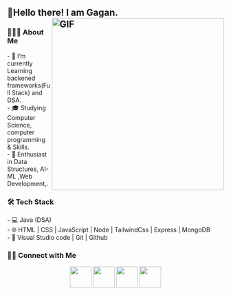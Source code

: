 <h2> 👋Hello there! I am Gagan. 
<img align="right" alt="GIF" src="https://shorturl.at/kr7U7" width="400px"/>
<h3> 👨🏻‍💻 About Me </h3>
- 🔭  I’m currently Learning backened frameworks(Full Stack) and DSA. 
  <br>
- 🎓 Studying Computer Science, computer programming & Skills.
  <br>
- 🌱  Enthusiast in Data Structures, AI-ML ,Web Development,.
  <br>
<h3>🛠 Tech Stack</h3>
- 💻  Java (DSA)
  <br>
- 🌐  HTML | CSS | JavaScript | Node | TailwindCss | Express | MongoDB
  <br>
- 🔧  Visual Studio code | Git | Github 
<br>

<h3> 🤝🏻 Connect with Me </h3>
<p  align="center">
 <a href="https://x.com/Gagan_zs" target="_blank" rel="noopener noreferrer" ><img src="https://img.icons8.com/plasticine/100/000000/twitter.png" width="50" /></a>  
 <a href="https://www.instagram.com/gagan_yet/" target="_blank" rel="noopener noreferrer"><img src="https://img.icons8.com/plasticine/100/000000/instagram-new.png" width="50" /></a>  
 <a href="https://www.linkedin.com/in/gagan-singh-145781321/" target="_blank" rel="noopener noreferrer"><img src="https://img.icons8.com/plasticine/100/000000/linkedin.png" width="50" /></a>
 <a href="mailto:gagansingh010221@gmail.com" target="_blank" rel="noopener noreferrer"><img src="https://img.icons8.com/plasticine/100/000000/gmail.png"  width="50" /></a>
</p>
